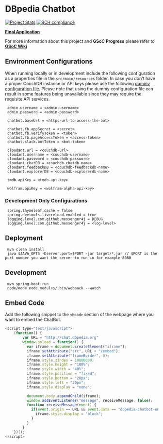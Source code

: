 # DBpedia Chatbot

[![Project Stats](https://www.openhub.net/p/dbpedia-chatbot/widgets/project_thin_badge.gif)](https://www.openhub.net/p/dbpedia-chatbot) [![BCH compliance](https://bettercodehub.com/edge/badge/dbpedia/chatbot?branch=master)](https://bettercodehub.com/)

**[Final Application](http://chat.dbpedia.org)**

For more information about this project and **GSoC Progress** please refer to **[GSoC Wiki](https://github.com/dbpedia/chatbot/wiki/GSoC-2017:-Chatbot-for-DBpedia)**

## Environment Configurations
When running locally or in development include the following configuration as a properties file in the `src/main/resources` folder. In case you don't have a proper CouchDB instance or API keys please use the following [dummy configuration file](https://gist.github.com/ram-g-athreya/ba25de412bf7146ccbf25c3c881ff161). Please note that using the dummy configuration file can result in some features being unavailable since they may require the requisite API services.   

     admin.username = <admin-username>
     admin.password = <admin-password>
     
     chatbot.baseUrl = <https-url-to-access-the-bot>
     
     chatbot.fb.appSecret = <secret>
     chatbot.fb.verifyToken = <token>
     chatbot.fb.pageAccessToken = <access-token>
     chatbot.slack.botToken = <bot-token>

     cloudant.url = <couchdb-url>
     cloudant.username = <couchdb-username>
     cloudant.password = <couchdb-password>
     cloudant.chatDB = <couchdb-chatdb-name>
     cloudant.feedbackDB = <couchdb-feedbackdb-name>
     cloudant.explorerDB = <couchdb-explorerdb-name>

     tmdb.apiKey = <tmdb-api-key>

     wolfram.apiKey = <wolfram-alpha-api-key>     

### Development Only Configurations
     spring.thymeleaf.cache = false
     spring.devtools.livereload.enabled = true
     logging.level.com.github.messenger4j = DEBUG
     logging.level.com.github.messenger4j = <log-level>

## Deployment
     mvn clean install
     java $JAVA_OPTS -Dserver.port=$PORT -jar target/*.jar // $PORT is the port number you want the server to run in for example 8080

## Development
     mvn spring-boot:run
     node/node node_modules/.bin/webpack --watch

## Embed Code
Add the following snippet to the `<head>` section of the webpage where you want to embed the ChatBot.
```javascript
<script type="text/javascript">
    (function() {
        var URL = "http://chat.dbpedia.org"
        window.onload = function() {
          var iframe = document.createElement("iframe");
          iframe.setAttribute("src", URL + "/embed");
          iframe.setAttribute("frameBorder", 0);
          iframe.style.zIndex = 10000000;
          iframe.style.height = "100%";
          iframe.style.width = "40%";
          iframe.style.position = "fixed";
          iframe.style.bottom = "20px";
          iframe.style.left = "20px";
          iframe.style.display = "none";

          document.body.appendChild(iframe);
          window.addEventListener("message", receiveMessage, false);
          function receiveMessage(event) {
            if(event.origin == URL && event.data == "dbpedia-chatbot-embed-loaded") {
              iframe.style.display = "block";
            }
          }
        }
    })();
</script>
```
